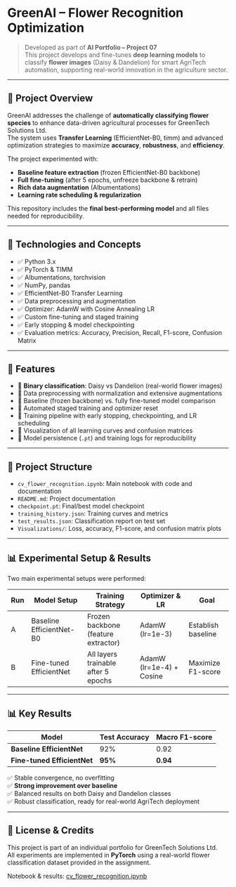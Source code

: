 # GreenAI – Flower Recognition Optimization

> Developed as part of **AI Portfolio – Project 07**  
> This project develops and fine-tunes **deep learning models** to classify **flower images** (Daisy & Dandelion) for smart AgriTech automation, supporting real-world innovation in the agriculture sector.

---

## 📌 Project Overview

GreenAI addresses the challenge of **automatically classifying flower species** to enhance data-driven agricultural processes for GreenTech Solutions Ltd.  
The system uses **Transfer Learning** (EfficientNet-B0, timm) and advanced optimization strategies to maximize **accuracy**, **robustness**, and **efficiency**.

The project experimented with:  
- **Baseline feature extraction** (frozen EfficientNet-B0 backbone)  
- **Full fine-tuning** (after 5 epochs, unfreeze backbone & retrain)  
- **Rich data augmentation** (Albumentations)  
- **Learning rate scheduling & regularization**  

This repository includes the **final best-performing model** and all files needed for reproducibility.

---

## 🧱 Technologies and Concepts

- ✅ Python 3.x  
- ✅ PyTorch & TIMM  
- ✅ Albumentations, torchvision  
- ✅ NumPy, pandas  
- ✅ EfficientNet-B0 Transfer Learning  
- ✅ Data preprocessing and augmentation  
- ✅ Optimizer: AdamW with Cosine Annealing LR  
- ✅ Custom fine-tuning and staged training  
- ✅ Early stopping & model checkpointing  
- ✅ Evaluation metrics: Accuracy, Precision, Recall, F1-score, Confusion Matrix  

---

## 🚀 Features

- 🔹 **Binary classification**: Daisy vs Dandelion (real-world flower images)  
- 🔹 Data preprocessing with normalization and extensive augmentations  
- 🔹 Baseline (frozen backbone) vs. fully fine-tuned model comparison  
- 🔹 Automated staged training and optimizer reset  
- 🔹 Training pipeline with early stopping, checkpointing, and LR scheduling  
- 🔹 Visualization of all learning curves and confusion matrices  
- 🔹 Model persistence (`.pt`) and training logs for reproducibility  

---

## 📂 Project Structure

- `cv_flower_recognition.ipynb`: Main notebook with code and documentation  
- `README.md`: Project documentation  
- `checkpoint.pt`: Final/best model checkpoint  
- `training_history.json`: Training curves and metrics  
- `test_results.json`: Classification report on test set  
- `Visualizations/`: Loss, accuracy, F1-score, and confusion matrix plots  

---

## 📊 Experimental Setup & Results

Two main experimental setups were performed:

| Run | Model Setup             | Training Strategy                  | Optimizer & LR         | Goal               |
| --- | ----------------------- | ---------------------------------- | ---------------------- | ------------------ |
| A   | Baseline EfficientNet-B0| Frozen backbone (feature extractor)| AdamW (lr=1e-3)        | Establish baseline |
| B   | Fine-tuned EfficientNet | All layers trainable after 5 epochs| AdamW (lr=1e-4) + Cosine| Maximize F1-score |

---

## 📊 Key Results

| Model                    | Test Accuracy | Macro F1-score |
|--------------------------|---------------|----------------|
| **Baseline EfficientNet**|    92%        |   0.92         |
| **Fine-tuned EfficientNet** | **95%**   | **0.94**       |

✅ Stable convergence, no overfitting  
✅ **Strong improvement over baseline**  
✅ Balanced results on both Daisy and Dandelion classes  
✅ Robust classification, ready for real-world AgriTech deployment  

---

## 📎 License & Credits

This project is part of an individual portfolio for GreenTech Solutions Ltd.  
All experiments are implemented in **PyTorch** using a real-world flower classification dataset provided in the assignment.

Notebook & results: [cv_flower_recognition.ipynb](https://github.com/silentfortin/ai-portfolio/blob/main/07-cv-flower-recognition/cv_flower_recognition.ipynb)
